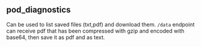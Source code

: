 ## pod_diagnostics

Can be used to list saved files (txt,pdf) and download them.
`/data` endpoint can receive pdf that has been compressed with gzip and encoded with base64, then save it as pdf and as text.

